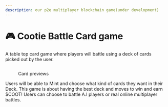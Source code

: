 ```yaml
---
description: our p2e multiplayer blockchain game(under development)
---
```


# 🎮 Cootie Battle Card game

A table top card game where players will battle using a deck of cards picked out by the user.

<figure><img src="../.gitbook/assets/Poison_Gas_Twitter_Post.gif" alt=""><figcaption><p>Card previews</p></figcaption></figure>

Users will be able to Mint and choose what kind of cards they want in their Deck. This game is about having the best deck and moves to win and earn $COOT! Users can choose to battle A.I players or real online multiplayer battles.&#x20;
